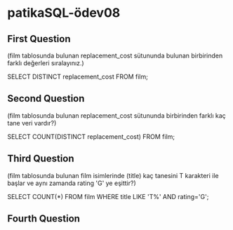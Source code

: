 # patikaSQL-ödev08
## First Question 
(film tablosunda bulunan replacement_cost sütununda bulunan birbirinden farklı değerleri sıralayınız.)

SELECT DISTINCT replacement_cost FROM film;
## Second Question
(film tablosunda bulunan replacement_cost sütununda birbirinden farklı kaç tane veri vardır?)

SELECT COUNT(DISTINCT replacement_cost) FROM film;
## Third Question
(film tablosunda bulunan film isimlerinde (title) kaç tanesini T karakteri ile başlar ve aynı zamanda rating 'G' ye eşittir?)

SELECT COUNT(*) FROM film WHERE title LIKE 'T%' AND rating='G';

## Fourth Question